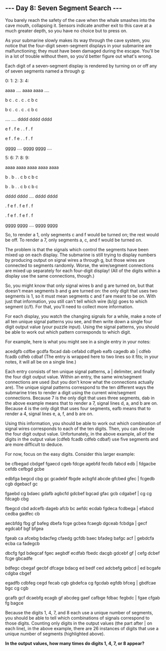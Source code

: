 ## --- Day 8: Seven Segment Search ---

You barely reach the safety of the cave when the whale smashes into the cave mouth, collapsing it. Sensors indicate another exit to this cave at a much greater depth, so you have no choice but to press on.

As your submarine slowly makes its way through the cave system, you notice that the four-digit seven-segment displays in your submarine are malfunctioning; they must have been damaged during the escape. You'll be in a lot of trouble without them, so you'd better figure out what's wrong.

Each digit of a seven-segment display is rendered by turning on or off any of seven segments named a through g:

  0:      1:      2:      3:      4:
  
 aaaa    ....    aaaa    aaaa    ....
 
b    c  .    c  .    c  .    c  b    c

b    c  .    c  .    c  .    c  b    c

 ....    ....    dddd    dddd    dddd
 
e    f  .    f  e    .  .    f  .    f

e    f  .    f  e    .  .    f  .    f

 gggg    ....    gggg    gggg    ....
 

  5:      6:      7:      8:      9:
  
 aaaa    aaaa    aaaa    aaaa    aaaa
 
b    .  b    .  .    c  b    c  b    c

b    .  b    .  .    c  b    c  b    c

 dddd    dddd    ....    dddd    dddd
 
.    f  e    f  .    f  e    f  .    f

.    f  e    f  .    f  e    f  .    f

 gggg    gggg    ....    gggg    gggg
 
 
So, to render a 1, only segments c and f would be turned on; the rest would be off. To render a 7, only segments a, c, and f would be turned on.

The problem is that the signals which control the segments have been mixed up on each display. The submarine is still trying to display numbers by producing output on signal wires a through g, but those wires are connected to segments randomly. Worse, the wire/segment connections are mixed up separately for each four-digit display! (All of the digits within a display use the same connections, though.)

So, you might know that only signal wires b and g are turned on, but that doesn't mean segments b and g are turned on: the only digit that uses two segments is 1, so it must mean segments c and f are meant to be on. With just that information, you still can't tell which wire (b/g) goes to which segment (c/f). For that, you'll need to collect more information.

For each display, you watch the changing signals for a while, make a note of all ten unique signal patterns you see, and then write down a single four digit output value (your puzzle input). Using the signal patterns, you should be able to work out which pattern corresponds to which digit.

For example, here is what you might see in a single entry in your notes:

acedgfb cdfbe gcdfa fbcad dab cefabd cdfgeb eafb cagedb ab |
cdfeb fcadb cdfeb cdbaf
(The entry is wrapped here to two lines so it fits; in your notes, it will all be on a single line.)

Each entry consists of ten unique signal patterns, a | delimiter, and finally the four digit output value. Within an entry, the same wire/segment connections are used (but you don't know what the connections actually are). The unique signal patterns correspond to the ten different ways the submarine tries to render a digit using the current wire/segment connections. Because 7 is the only digit that uses three segments, dab in the above example means that to render a 7, signal lines d, a, and b are on. Because 4 is the only digit that uses four segments, eafb means that to render a 4, signal lines e, a, f, and b are on.

Using this information, you should be able to work out which combination of signal wires corresponds to each of the ten digits. Then, you can decode the four digit output value. Unfortunately, in the above example, all of the digits in the output value (cdfeb fcadb cdfeb cdbaf) use five segments and are more difficult to deduce.

For now, focus on the easy digits. Consider this larger example:

be cfbegad cbdgef fgaecd cgeb fdcge agebfd fecdb fabcd edb |
fdgacbe cefdb cefbgd gcbe

edbfga begcd cbg gc gcadebf fbgde acbgfd abcde gfcbed gfec |
fcgedb cgb dgebacf gc

fgaebd cg bdaec gdafb agbcfd gdcbef bgcad gfac gcb cdgabef |
cg cg fdcagb cbg

fbegcd cbd adcefb dageb afcb bc aefdc ecdab fgdeca fcdbega |
efabcd cedba gadfec cb

aecbfdg fbg gf bafeg dbefa fcge gcbea fcaegb dgceab fcbdga |
gecf egdcabf bgf bfgea

fgeab ca afcebg bdacfeg cfaedg gcfdb baec bfadeg bafgc acf |
gebdcfa ecba ca fadegcb

dbcfg fgd bdegcaf fgec aegbdf ecdfab fbedc dacgb gdcebf gf |
cefg dcbef fcge gbcadfe

bdfegc cbegaf gecbf dfcage bdacg ed bedf ced adcbefg gebcd |
ed bcgafe cdgba cbgef

egadfb cdbfeg cegd fecab cgb gbdefca cg fgcdab egfdb bfceg |
gbdfcae bgc cg cgb

gcafb gcf dcaebfg ecagb gf abcdeg gaef cafbge fdbac fegbdc |
fgae cfgab fg bagce

Because the digits 1, 4, 7, and 8 each use a unique number of segments, you should be able to tell which combinations of signals correspond to those digits. Counting only digits in the output values (the part after | on each line), in the above example, there are 26 instances of digits that use a unique number of segments (highlighted above).

**In the output values, how many times do digits 1, 4, 7, or 8 appear?**
